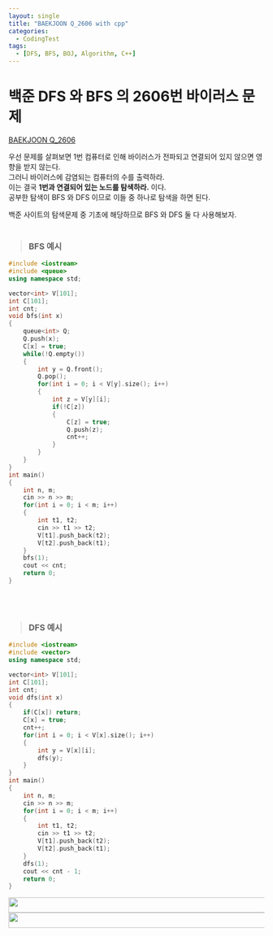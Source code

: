 ```yaml
---
layout: single
title: "BAEKJOON Q_2606 with cpp"
categories:
  - CodingTest
tags:
  - [DFS, BFS, BOJ, Algorithm, C++]
---
```


# 백준 DFS 와 BFS 의 2606번 바이러스 문제
[BAEKJOON Q_2606](https://www.acmicpc.net/problem/2606)

우선 문제를 살펴보면 1번 컴퓨터로 인해 바이러스가 전파되고 연결되어 있지 않으면 영향을 받지 않는다. <br>
그러니 바이러스에 감염되는 컴퓨터의 수를 출력하라. <br>
이는 결국 **1번과 연결되어 있는 노드를 탐색하라.** 이다.<br>
공부한 탐색이 BFS 와 DFS 이므로 이들 중 하나로 탐색을 하면 된다.<br>

백준 사이트의 탐색문제 중 기초에 해당하므로 BFS 와 DFS 둘 다 사용해보자.<br><br>

> ### BFS 예시
```C++
#include <iostream>
#include <queue>
using namespace std;

vector<int> V[101];
int C[101];
int cnt;
void bfs(int x)
{
    queue<int> Q;
    Q.push(x);
    C[x] = true;
    while(!Q.empty())
    {
        int y = Q.front();
        Q.pop();
        for(int i = 0; i < V[y].size(); i++)
        {
            int z = V[y][i];
            if(!C[z])
            {
                C[z] = true;
                Q.push(z);
                cnt++;
            }
        }
    }
}
int main()
{
    int n, m;
    cin >> n >> m;
    for(int i = 0; i < m; i++)
    {
        int t1, t2;
        cin >> t1 >> t2;
        V[t1].push_back(t2);
        V[t2].push_back(t1);
    }
    bfs(1);
    cout << cnt;
    return 0;
}
```
<br><br>
> ### DFS 예시
```C++
#include <iostream>
#include <vector>
using namespace std;

vector<int> V[101];
int C[101];
int cnt;
void dfs(int x)
{
    if(C[x]) return;
    C[x] = true;
    cnt++;
    for(int i = 0; i < V[x].size(); i++)
    {
        int y = V[x][i];
        dfs(y);
    }
}
int main()
{
    int n, m;
    cin >> n >> m;
    for(int i = 0; i < m; i++)
    {
        int t1, t2;
        cin >> t1 >> t2;
        V[t1].push_back(t2);
        V[t2].push_back(t1);
    }
    dfs(1);
    cout << cnt - 1;
    return 0;
}
```

<img src="https://user-images.githubusercontent.com/87271529/166417628-e62552d0-18a8-4b3a-8c34-189e95d37a0b.png" width = "700" height = "30">
<img src="https://user-images.githubusercontent.com/87271529/166417661-35056f8f-754c-4098-9f7d-1437ecd0f9f8.png" width = "700" height = "30">
